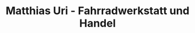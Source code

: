 ---
title: "Matthias Uri - Fahrradwerkstatt und Handel"
url: /stegaurach/matthias-uri-fahrradwerkstatt-und-handel/
shop: Fahrrad
---